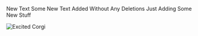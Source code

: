 New Text
Some New Text Added Without Any Deletions
Just Adding Some New Stuff


![Excited Corgi](https://www.pinterest.com/pin/436075176396371066/)


